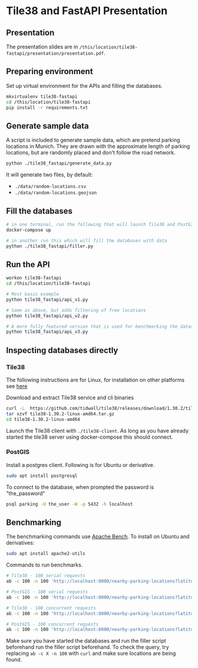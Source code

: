 # Tile38 and FastAPI Presentation

## Presentation
The presentation slides are in `/this/location/tile38-fastapi/presentation/presentation.pdf`.

## Preparing environment

Set up virtual environment for the APIs and filling the databases.
```bash
mkvirtualenv tile38-fastapi
cd /this/location/tile38-fastapi
pip install -r requirements.txt
```

## Generate sample data
A script is included to generate sample data, which are pretend parking locations in Munich.
They are drawn with the approximate length of parking locations, 
but are randomly placed and don't follow the road network. 

```bash
python ./tile38_fastapi/generate_data.py
```

It will generate two files, by default:
* `./data/random-locations.csv`
* `./data/random-locations.geojson`

## Fill the databases
```bash
# in one terminal, run the following that will launch Tile38 and PostGIS
docker-compose up

# in another run this which will fill the databases with data
python ./tile38_fastapi/filler.py
```

## Run the API

```bash
workon tile38-fastapi
cd /this/location/tile38-fastapi

# Most basic example
python tile38_fastapi/api_v1.py

# Same as above, but adds filtering of free locations
python tile38_fastapi/api_v2.py

# A more fully featured version that is used for benchmarking the datasets
python tile38_fastapi/api_v3.py
```

## Inspecting databases directly

### Tile38
The following instructions are for Linux, 
for installation on other platforms see [here](https://github.com/tidwall/tile38/releases/tag/1.30.2)

Download and extract Tile38 service and cli binaries
```bash
curl -L  https://github.com/tidwall/tile38/releases/download/1.30.2/tile38-1.30.2-linux-amd64.tar.gz -o tile38-1.30.2-linux-amd64.tar.gz
tar xzvf tile38-1.30.2-linux-amd64.tar.gz
cd tile38-1.30.2-linux-amd64
```

Launch the Tile38 client with `./tile38-client`. 
As long as you have already started the tile38 server using docker-compose this should connect.

### PostGIS

Install a postgres client. Following is for Ubuntu or derivative.
```bash
sudo apt install postgresql
```

To connect to the database, when prompted the password is "the_password"
```bash
psql parking -U the_user -W -p 5432 -h localhost
```

## Benchmarking
The benchmarking commands use [Apache Bench](https://httpd.apache.org/docs/2.4/programs/ab.html). 
To install on Ubuntu and derivatives:
```bash
sudo apt install apache2-utils
```

Commands to run benchmarks. 
```bash
# Tile38 - 100 serial requests
ab -c 100 -n 100 'http://localhost:8000/nearby-parking-locations?latitude=48.245&longitude=11.5729&distance_meters=250&free_only=false&database=tile38'

# PostGIS - 100 serial requests
ab -c 100 -n 100 'http://localhost:8000/nearby-parking-locations?latitude=48.245&longitude=11.5729&distance_meters=250&free_only=false&database=postgis'

# Tile38 - 100 concurrent requests
ab -c 100 -n 100 'http://localhost:8000/nearby-parking-locations?latitude=48.245&longitude=11.5729&distance_meters=250&free_only=false&database=tile38'

# PostGIS - 100 concurrent requests
ab -c 100 -n 100 'http://localhost:8000/nearby-parking-locations?latitude=48.245&longitude=11.5729&distance_meters=250&free_only=false&database=postgis'
```

Make sure you have started the databases and run the filler script beforehand run the filler script beforehand. 
To check the query, try replacing `ab -c X -n 100`  with  `curl` and make sure locations are being found.
